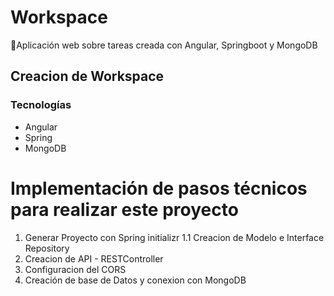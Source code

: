 # Workspace
🚀Aplicación web sobre tareas creada con Angular, Springboot y MongoDB

## Creacion de Workspace

### Tecnologías
- Angular
- Spring
- MongoDB

# Implementación de pasos técnicos para realizar este proyecto
1. Generar Proyecto con Spring initializr
1.1 Creacion de Modelo e Interface Repository
2. Creacion de API - RESTController
3. Configuracion del CORS
4. Creación de base de Datos y conexion con MongoDB
